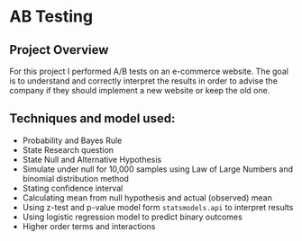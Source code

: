 # AB Testing

## Project Overview
For this project I performed A/B tests on an e-commerce website. The goal is to understand and correctly interpret the results in order to advise the company if they should implement a new website or keep the old one. 

## Techniques and model used:

- Probability and Bayes Rule
- State Research question
- State Null and Alternative Hypothesis
- Simulate under null for 10,000 samples using Law of Large Numbers and binomial distribution method
- Stating confidence interval
- Calculating mean from null hypothesis and actual (observed) mean
- Using z-test and p-value model form `statsmodels.api` to interpret results
- Using logistic regression model to predict binary outcomes
- Higher order terms and interactions
